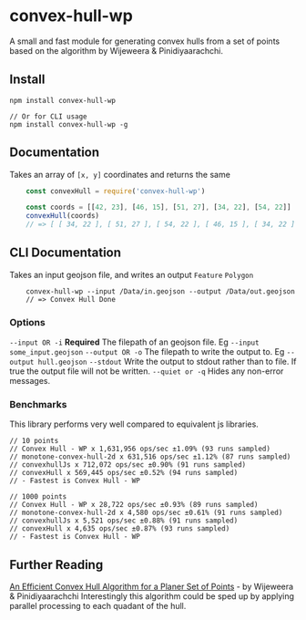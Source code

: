 # convex-hull-wp
A small and fast module for generating convex hulls from a set of points based on the algorithm by Wijeweera & Pinidiyaarachchi.

## Install
````
npm install convex-hull-wp

// Or for CLI usage
npm install convex-hull-wp -g
````

## Documentation
Takes an array of `[x, y]` coordinates and returns the same
````js
    const convexHull = require('convex-hull-wp')

    const coords = [[42, 23], [46, 15], [51, 27], [34, 22], [54, 22]]
    convexHull(coords)
    // => [ [ 34, 22 ], [ 51, 27 ], [ 54, 22 ], [ 46, 15 ], [ 34, 22 ] ]
````

## CLI Documentation
Takes an input geojson file, and writes an output `Feature` `Polygon`
````
    convex-hull-wp --input /Data/in.geojson --output /Data/out.geojson
    // => Convex Hull Done
````
### Options

`--input OR -i` **Required** The filepath of an geojson file. Eg `--input some_input.geojson`
`--output OR -o` The filepath to write the output to. Eg `--output hull.geojson`
`--stdout` Write the output to stdout rather than to file. If true the output file will not be written.
`--quiet or -q` Hides any non-error messages.


### Benchmarks
This library performs very well compared to equivalent js libraries.
````
// 10 points
// Convex Hull - WP x 1,631,956 ops/sec ±1.09% (93 runs sampled)
// monotone-convex-hull-2d x 631,516 ops/sec ±1.12% (87 runs sampled)
// convexhullJs x 712,072 ops/sec ±0.90% (91 runs sampled)
// convexHull x 569,445 ops/sec ±0.52% (94 runs sampled)
// - Fastest is Convex Hull - WP

// 1000 points
// Convex Hull - WP x 28,722 ops/sec ±0.93% (89 runs sampled)
// monotone-convex-hull-2d x 4,580 ops/sec ±0.61% (91 runs sampled)
// convexhullJs x 5,521 ops/sec ±0.88% (91 runs sampled)
// convexHull x 4,635 ops/sec ±0.87% (93 runs sampled)
// - Fastest is Convex Hull - WP
````

## Further Reading
[An Efficient Convex Hull Algorithm for a Planer Set of Points](https://github.com/rowanwins/convex-hull-wp/blob/master/KP_Paper.pdf) - by Wijeweera & Pinidiyaarachchi
Interestingly this algorithm could be sped up by applying parallel processing to each quadant of the hull.